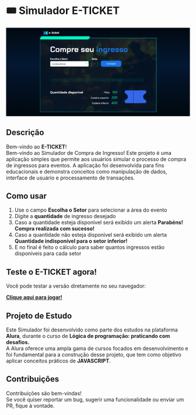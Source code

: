 # 🎟️ Simulador E-TICKET

![Logo do projeto](assets/mockup.png)

## Descrição

Bem-vindo ao **E-TICKET**!  
Bem-vindo ao Simulador de Compra de Ingresso! Este projeto é uma aplicação simples que permite aos usuários simular o processo de compra de ingressos para eventos. A aplicação foi desenvolvida para fins educacionais e demonstra conceitos como manipulação de dados, interface de usuário e processamento de transações.

## Como usar

1. Use o campo **Escolha o Setor** para selecionar a área do evento
2. Digite a **quantidade** de ingresso desejado
3. Caso a quantidade esteja disponivel será exibido um alerta **Parabéns! Compra realizada com sucesso!**
4. Caso a quantidade não esteja disponivel será exibido um alerta **Quantidade indisponível para o setor inferior!**
5. E no final é feito o cálculo para saber quantos ingressos estão disponiveis para cada setor

## Teste o **E-TICKET** agora!

Você pode testar a versão diretamente no seu navegador:

[**Clique aqui para jogar!**](https://e-ticket-gamma.vercel.app/)


## Projeto de Estudo

Este Simulador foi desenvolvido como parte dos estudos na plataforma **Alura**, durante o curso de **Lógica de programação: praticando com desafios.**  
A Alura oferece uma ampla gama de cursos focados em desenvolvimento e foi fundamental para a construção desse projeto, que tem como objetivo aplicar conceitos práticos de **JAVASCRIPT**.


## Contribuições

Contribuições são bem-vindas!  
Se você quiser reportar um bug, sugerir uma funcionalidade ou enviar um PR, fique à vontade.

